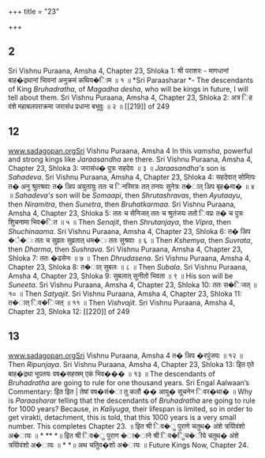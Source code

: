 +++
title = "23"

+++


## 2
Sri Vishnu Puraana, Amsha 4, Chapter 23, Shloka 1: श्री पराशरः - मागधानां बाह�द्रथानां भािवनां अनुक्रमं कथिय�ािम ॥ १ ॥ *Sri Paraasharar *- The descendants of King *Bruhadratha*, of *Magadha* *desha*, who will be kings in future, I will tell about them. Sri Vishnu Puraana, Amsha 4, Chapter 23, Shloka 2:  अत्र िह वंशे महाबलपराक्रमा जरासंध प्रधाना बभूवुः ॥ २ ॥  [[219]] of 249 





## 12
www.sadagopan.orgSri Vishnu Puraana, Amsha 4 In this *vamsha*, powerful and strong kings like *Jaraasandha* are there. Sri Vishnu Puraana, Amsha 4, Chapter 23, Shloka 3: जरासंध� पुत्रः सहदेवः ॥ ३ ॥ *Jaraasandha's* son is *Sahadeva*. Sri Vishnu Puraana, Amsha 4, Chapter 23, Shloka 4: सहदेवात् सोमािपः त� अनु श्रुतश्रवाः त� अिप अयुतायुः ततः च िनरिमत्रः तत् तनयः सुनेत्रः त�ात् अिप बृह�मा� ॥ ४ ॥ *Sahadeva's* son will be *Somaapi*, then *Shrutashravas*, then *Ayutaayu*, then *Niramitra*, then *Sunetra*, then *Bruhatkarmaa*. Sri Vishnu Puraana, Amsha 4, Chapter 23, Shloka 5: ततः च सेनिजत् ततः च श्रुतंजयः ततो िवप्रः त� च पुत्रः शुिचनामा भिव�ित ॥ ५ ॥ Then *Senajit*, then *Shrutanjaya*, the *Vipra*, then *Shuchinaama*. Sri Vishnu Puraana, Amsha 4, Chapter 23, Shloka 6: त� अिप �े�ः ततः च सुव्रतः सुव्रतात् धम�ः ततः सुश्रवाः ॥ ६ ॥ Then *Kshemya*, then *Suvrata*, then *Dharma*, then *Sushrava*. Sri Vishnu Puraana, Amsha 4, Chapter 23, Shloka 7: ततः �ढसेनः ॥ ७ ॥ Then *Dhrudasena*. Sri Vishnu Puraana, Amsha 4, Chapter 23, Shloka 8: त�ात् सुबलः ॥ ८ ॥ Then *Subala*. Sri Vishnu Puraana, Amsha 4, Chapter 23, Shloka 9: सुबलात् सुनीतो भिवता ॥ ९ ॥ His son will be *Suneeta*. Sri Vishnu Puraana, Amsha 4, Chapter 23, Shloka 10: ततः स�िजत् ॥ १० ॥ Then *Satyajit*. Sri Vishnu Puraana, Amsha 4, Chapter 23, Shloka 11: त�ात् िव�िजत् ॥ ११ ॥ Then *Vishvajit*. Sri Vishnu Puraana, Amsha 4, Chapter 23, Shloka 12:   [[220]] of 249 





## 13
www.sadagopan.orgSri Vishnu Puraana, Amsha 4 त� अिप �रपुंजयः ॥ १२ ॥ Then *Ripunjaya*. Sri Vishnu Puraana, Amsha 4, Chapter 23, Shloka 13:  इित एते बाह�द्रथा भूपतयः वष�सहस्रम् एकं भिव��� ॥ १३ ॥ The descendants of *Bruhadratha* are going to rule for one thousand years. Sri Engal Aalwaan’s Commentary: इित इित | तेषां वष�सं�ा तु कलौ �� आयु� सूचनेन िवर�था� ॥ Why is *Paraasharar* telling that the descendants of *Bruhadratha* are going to rule for 1000 years? Because, in *Kaliyuga*, their lifespan is limited, so in order to get virakti, detachment, this is told, that this 1000 years is a very small number. This completes Chapter 23. ॥ इित श्री िव�ु पुराणे चतुथ� अंशे त्रयोिवंशो अ�ायः ॥ * ** *॥ इित श्री िव�ु पुराण �ा�ाने श्री िव�ुिच�ीये चतुथ� अंशे त्रयोिवंशो अ�ायः ॥ * *॥ अथ चतुिव�शो अ�ायः ॥ Future Kings Now, Chapter 24. 
